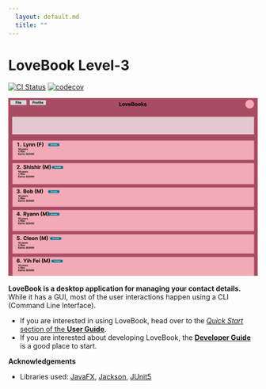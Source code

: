 ```yaml
---
  layout: default.md
  title: ""
---
```


# LoveBook Level-3

[![CI Status](https://github.com/se-edu/LoveBook-level3/workflows/Java%20CI/badge.svg)](https://github.com/se-edu/LoveBook-level3/actions)
[![codecov](https://codecov.io/gh/se-edu/LoveBook-level3/branch/master/graph/badge.svg)](https://codecov.io/gh/se-edu/LoveBook-level3)

![Ui](images/Ui.png)

**LoveBook is a desktop application for managing your contact details.** While it has a GUI, most of the user interactions happen using a CLI (Command Line Interface).

* If you are interested in using LoveBook, head over to the [_Quick Start_ section of the **User Guide**](UserGuide.html#quick-start).
* If you are interested about developing LoveBook, the [**Developer Guide**](DeveloperGuide.html) is a good place to start.


**Acknowledgements**

* Libraries used: [JavaFX](https://openjfx.io/), [Jackson](https://github.com/FasterXML/jackson), [JUnit5](https://github.com/junit-team/junit5)
